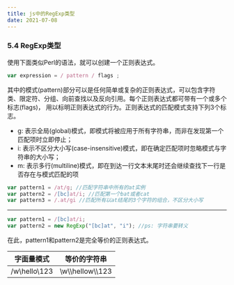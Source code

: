 ```yaml
---
title: js中的RegExp类型
date: 2021-07-08
---  
```


### 5.4 RegExp类型  

使用下面类似Perl的语法，就可以创建一个正则表达式。

```js
var expression = / pattern / flags ;
```

其中的模式(pattern)部分可以是任何简单或复杂的正则表达式，可以包含字符类、限定符、分组、向前查找以及反向引用。每个正则表达式都可带有一个或多个标志(flags)， 用以标明正则表达式的行为。正则表达式的匹配模式支持下列3个标志。

+ g: 表示全局(global)模式，即模式将被应用于所有字符串，而非在发现第一个匹配项时立即停止；
+ i: 表示不区分大小写(case-insensitive)模式，即在确定匹配项时忽略模式与字符串的大小写； 
+ m: 表示多行(multiline)模式，即在到达一行文本末尾时还会继续查找下一行是否存在与模式匹配的项  

```js
var pattern1 = /at/g; //匹配字符串中所有的at实例
var pattern2 = /[bc]at/i; //匹配第一个bat或者cat
var pattern3 = /.at/gi //匹配所有以at结尾的3个字符的组合，不区分大小写
```  


---


```js
var pattern1 = /[bc]at/i;
var pattern2 = new RegExp("[bc]at", "i"); //ps: 字符串要转义  
```
在此，pattern1和pattern2是完全等价的正则表达式。  


|字面量模式|等价的字符串|
|:---:|:---:|
|/w\\hello\\123|\\w\\\\hellow\\\\123|  




